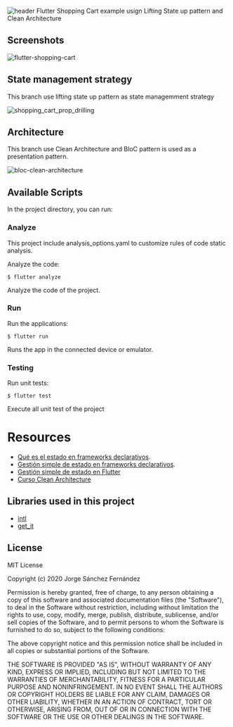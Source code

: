 ![header](https://user-images.githubusercontent.com/5593590/72217864-33b08780-3534-11ea-8fb9-929596298a5a.png)
Flutter Shopping Cart example usign Lifting State up pattern and Clean Architecture

## Screenshots

![flutter-shopping-cart](https://user-images.githubusercontent.com/5593590/73360208-b9f1fb00-42a2-11ea-90a0-116cb5c60fc2.png)

## State management strategy

This branch use lifting state up pattern as state managemment strategy

![shopping_cart_prop_drilling](https://user-images.githubusercontent.com/5593590/82729101-013e4480-9cf5-11ea-88e5-2cc05640f067.png)

## Architecture

This branch use Clean Architecture and BloC pattern is used as a presentation pattern.

![bloc-clean-architecture](https://user-images.githubusercontent.com/5593590/82728951-03ec6a00-9cf4-11ea-8557-011a3dea7804.png)

## Available Scripts

In the project directory, you can run:

### Analyze

This project include analysis_options.yaml to customize rules of code static analysis.

Analyze the code:

```
$ flutter analyze
```

Analyze the code of the project.

### Run

Run the applications:

```
$ flutter run
```

Runs the app in the connected device or emulator.

### Testing

Run unit tests:

```
$ flutter test
```

Execute all unit test of the project

# Resources
* [Qué es el estado en frameworks declarativos](/estado-en-frameworks-declarativos/).
* [Gestión simple de estado en frameworks declarativos](/gestion-simple-de-estado-en-frameworks-declarativos/).
* [Gestión simple de estado en Flutter](/gestion-simple-de-estado-en-flutter/)
* [Curso Clean Architecture](/curso-clean-architecture)

## Libraries used in this project
* [intl](https://pub.dev/packages/intl)
* [get_it](https://pub.dev/packages/get_it)

## License

MIT License

Copyright (c) 2020 Jorge Sánchez Fernández

Permission is hereby granted, free of charge, to any person obtaining a copy
of this software and associated documentation files (the "Software"), to deal
in the Software without restriction, including without limitation the rights
to use, copy, modify, merge, publish, distribute, sublicense, and/or sell
copies of the Software, and to permit persons to whom the Software is
furnished to do so, subject to the following conditions:

The above copyright notice and this permission notice shall be included in all
copies or substantial portions of the Software.

THE SOFTWARE IS PROVIDED "AS IS", WITHOUT WARRANTY OF ANY KIND, EXPRESS OR
IMPLIED, INCLUDING BUT NOT LIMITED TO THE WARRANTIES OF MERCHANTABILITY,
FITNESS FOR A PARTICULAR PURPOSE AND NONINFRINGEMENT. IN NO EVENT SHALL THE
AUTHORS OR COPYRIGHT HOLDERS BE LIABLE FOR ANY CLAIM, DAMAGES OR OTHER
LIABILITY, WHETHER IN AN ACTION OF CONTRACT, TORT OR OTHERWISE, ARISING FROM,
OUT OF OR IN CONNECTION WITH THE SOFTWARE OR THE USE OR OTHER DEALINGS IN THE
SOFTWARE.
